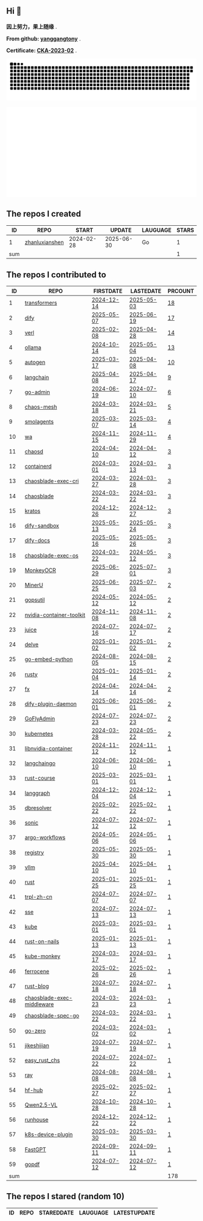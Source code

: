 ## Hi 👋 

**因上努力，果上随缘** .

**From github: [yanggangtony](https://github.com/yanggangtony)** .

**Certificate: [CKA-2023-02](https://github.com/zhanluxianshen/zhanluxianshen/blob/master/yanggang-cka-2023-02-25.png)** .

![github contribution grid snake animation](https://github.com/zhanluxianshen/zhanluxianshen/blob/output/github-contribution-grid-snake.svg)

![Metrics](https://github.com/zhanluxianshen/zhanluxianshen/blob/master/github-metrics.svg)

<!--START_SECTION:my_github-->
## The repos I created
| ID  |                                REPO                                |   START    |   UPDATE   | LAUGUAGE | STARS |
|-----|--------------------------------------------------------------------|------------|------------|----------|-------|
|   1 | [zhanluxianshen](https://github.com/zhanluxianshen/zhanluxianshen) | 2024-02-28 | 2025-06-30 | Go       |     1 |
| sum |                                                                    |            |            |          |     1 |

## The repos I contributed to
| ID  |                                           REPO                                            |                                     FIRSTDATE                                     |                                     LASTEDATE                                     |                                                 PRCOUNT                                                  |
|-----|-------------------------------------------------------------------------------------------|-----------------------------------------------------------------------------------|-----------------------------------------------------------------------------------|----------------------------------------------------------------------------------------------------------|
|   1 | [transformers](https://github.com/huggingface/transformers)                               | [2024-12-14](https://github.com/huggingface/transformers/pull/35272)              | [2025-05-03](https://github.com/huggingface/transformers/pull/37936)              | [18](https://github.com/huggingface/transformers/pulls?q=is%3Apr+author%3Azhanluxianshen)                |
|   2 | [dify](https://github.com/langgenius/dify)                                                | [2025-05-07](https://github.com/langgenius/dify/pull/19353)                       | [2025-06-19](https://github.com/langgenius/dify/pull/21198)                       | [17](https://github.com/langgenius/dify/pulls?q=is%3Apr+author%3Azhanluxianshen)                         |
|   3 | [verl](https://github.com/volcengine/verl)                                                | [2025-02-08](https://github.com/volcengine/verl/pull/226)                         | [2025-04-28](https://github.com/volcengine/verl/pull/1290)                        | [14](https://github.com/volcengine/verl/pulls?q=is%3Apr+author%3Azhanluxianshen)                         |
|   4 | [ollama](https://github.com/ollama/ollama)                                                | [2024-10-14](https://github.com/ollama/ollama/pull/7204)                          | [2025-05-04](https://github.com/ollama/ollama/pull/10554)                         | [13](https://github.com/ollama/ollama/pulls?q=is%3Apr+author%3Azhanluxianshen)                           |
|   5 | [autogen](https://github.com/microsoft/autogen)                                           | [2025-03-17](https://github.com/microsoft/autogen/pull/5981)                      | [2025-04-08](https://github.com/microsoft/autogen/pull/6250)                      | [10](https://github.com/microsoft/autogen/pulls?q=is%3Apr+author%3Azhanluxianshen)                       |
|   6 | [langchain](https://github.com/langchain-ai/langchain)                                    | [2025-04-08](https://github.com/langchain-ai/langchain/pull/30717)                | [2025-04-17](https://github.com/langchain-ai/langchain/pull/30897)                | [9](https://github.com/langchain-ai/langchain/pulls?q=is%3Apr+author%3Azhanluxianshen)                   |
|   7 | [go-admin](https://github.com/go-admin-team/go-admin)                                     | [2024-06-19](https://github.com/go-admin-team/go-admin/pull/796)                  | [2024-07-10](https://github.com/go-admin-team/go-admin/pull/803)                  | [6](https://github.com/go-admin-team/go-admin/pulls?q=is%3Apr+author%3Azhanluxianshen)                   |
|   8 | [chaos-mesh](https://github.com/chaos-mesh/chaos-mesh)                                    | [2024-03-18](https://github.com/chaos-mesh/chaos-mesh/pull/4373)                  | [2024-03-21](https://github.com/chaos-mesh/chaos-mesh/pull/4380)                  | [5](https://github.com/chaos-mesh/chaos-mesh/pulls?q=is%3Apr+author%3Azhanluxianshen)                    |
|   9 | [smolagents](https://github.com/huggingface/smolagents)                                   | [2025-03-07](https://github.com/huggingface/smolagents/pull/904)                  | [2025-03-14](https://github.com/huggingface/smolagents/pull/976)                  | [4](https://github.com/huggingface/smolagents/pulls?q=is%3Apr+author%3Azhanluxianshen)                   |
|  10 | [wa](https://github.com/wa-lang/wa)                                                       | [2024-11-15](https://github.com/wa-lang/wa/pull/57)                               | [2024-11-29](https://github.com/wa-lang/wa/pull/60)                               | [4](https://github.com/wa-lang/wa/pulls?q=is%3Apr+author%3Azhanluxianshen)                               |
|  11 | [chaosd](https://github.com/chaos-mesh/chaosd)                                            | [2024-04-10](https://github.com/chaos-mesh/chaosd/pull/263)                       | [2024-04-12](https://github.com/chaos-mesh/chaosd/pull/264)                       | [3](https://github.com/chaos-mesh/chaosd/pulls?q=is%3Apr+author%3Azhanluxianshen)                        |
|  12 | [containerd](https://github.com/containerd/containerd)                                    | [2024-03-01](https://github.com/containerd/containerd/pull/9906)                  | [2024-03-13](https://github.com/containerd/containerd/pull/9961)                  | [3](https://github.com/containerd/containerd/pulls?q=is%3Apr+author%3Azhanluxianshen)                    |
|  13 | [chaosblade-exec-cri](https://github.com/chaosblade-io/chaosblade-exec-cri)               | [2024-03-27](https://github.com/chaosblade-io/chaosblade-exec-cri/pull/16)        | [2024-03-28](https://github.com/chaosblade-io/chaosblade-exec-cri/pull/17)        | [3](https://github.com/chaosblade-io/chaosblade-exec-cri/pulls?q=is%3Apr+author%3Azhanluxianshen)        |
|  14 | [chaosblade](https://github.com/chaosblade-io/chaosblade)                                 | [2024-03-22](https://github.com/chaosblade-io/chaosblade/pull/1019)               | [2024-03-22](https://github.com/chaosblade-io/chaosblade/pull/1019)               | [3](https://github.com/chaosblade-io/chaosblade/pulls?q=is%3Apr+author%3Azhanluxianshen)                 |
|  15 | [kratos](https://github.com/go-kratos/kratos)                                             | [2024-12-26](https://github.com/go-kratos/kratos/pull/3507)                       | [2024-12-27](https://github.com/go-kratos/kratos/pull/3508)                       | [3](https://github.com/go-kratos/kratos/pulls?q=is%3Apr+author%3Azhanluxianshen)                         |
|  16 | [dify-sandbox](https://github.com/langgenius/dify-sandbox)                                | [2025-05-13](https://github.com/langgenius/dify-sandbox/pull/153)                 | [2025-05-24](https://github.com/langgenius/dify-sandbox/pull/160)                 | [3](https://github.com/langgenius/dify-sandbox/pulls?q=is%3Apr+author%3Azhanluxianshen)                  |
|  17 | [dify-docs](https://github.com/langgenius/dify-docs)                                      | [2025-05-16](https://github.com/langgenius/dify-docs/pull/92)                     | [2025-05-26](https://github.com/langgenius/dify-docs/pull/154)                    | [3](https://github.com/langgenius/dify-docs/pulls?q=is%3Apr+author%3Azhanluxianshen)                     |
|  18 | [chaosblade-exec-os](https://github.com/chaosblade-io/chaosblade-exec-os)                 | [2024-03-22](https://github.com/chaosblade-io/chaosblade-exec-os/pull/170)        | [2024-05-12](https://github.com/chaosblade-io/chaosblade-exec-os/pull/172)        | [3](https://github.com/chaosblade-io/chaosblade-exec-os/pulls?q=is%3Apr+author%3Azhanluxianshen)         |
|  19 | [MonkeyOCR](https://github.com/Yuliang-Liu/MonkeyOCR)                                     | [2025-06-29](https://github.com/Yuliang-Liu/MonkeyOCR/pull/138)                   | [2025-07-01](https://github.com/Yuliang-Liu/MonkeyOCR/pull/152)                   | [3](https://github.com/Yuliang-Liu/MonkeyOCR/pulls?q=is%3Apr+author%3Azhanluxianshen)                    |
|  20 | [MinerU](https://github.com/opendatalab/MinerU)                                           | [2025-06-25](https://github.com/opendatalab/MinerU/pull/2787)                     | [2025-07-03](https://github.com/opendatalab/MinerU/pull/2870)                     | [2](https://github.com/opendatalab/MinerU/pulls?q=is%3Apr+author%3Azhanluxianshen)                       |
|  21 | [gopsutil](https://github.com/shirou/gopsutil)                                            | [2024-05-12](https://github.com/shirou/gopsutil/pull/1647)                        | [2024-05-12](https://github.com/shirou/gopsutil/pull/1647)                        | [2](https://github.com/shirou/gopsutil/pulls?q=is%3Apr+author%3Azhanluxianshen)                          |
|  22 | [nvidia-container-toolkit](https://github.com/NVIDIA/nvidia-container-toolkit)            | [2024-11-08](https://github.com/NVIDIA/nvidia-container-toolkit/pull/782)         | [2024-11-08](https://github.com/NVIDIA/nvidia-container-toolkit/pull/782)         | [2](https://github.com/NVIDIA/nvidia-container-toolkit/pulls?q=is%3Apr+author%3Azhanluxianshen)          |
|  23 | [juice](https://github.com/go-juicedev/juice)                                             | [2024-07-16](https://github.com/go-juicedev/juice/pull/305)                       | [2024-07-17](https://github.com/go-juicedev/juice/pull/306)                       | [2](https://github.com/go-juicedev/juice/pulls?q=is%3Apr+author%3Azhanluxianshen)                        |
|  24 | [delve](https://github.com/go-delve/delve)                                                | [2025-01-02](https://github.com/go-delve/delve/pull/3897)                         | [2025-01-02](https://github.com/go-delve/delve/pull/3897)                         | [2](https://github.com/go-delve/delve/pulls?q=is%3Apr+author%3Azhanluxianshen)                           |
|  25 | [go-embed-python](https://github.com/kluctl/go-embed-python)                              | [2024-08-05](https://github.com/kluctl/go-embed-python/pull/46)                   | [2024-08-15](https://github.com/kluctl/go-embed-python/pull/47)                   | [2](https://github.com/kluctl/go-embed-python/pulls?q=is%3Apr+author%3Azhanluxianshen)                   |
|  26 | [rusty](https://github.com/PLC-lang/rusty)                                                | [2025-01-04](https://github.com/PLC-lang/rusty/pull/1381)                         | [2025-01-14](https://github.com/PLC-lang/rusty/pull/1387)                         | [2](https://github.com/PLC-lang/rusty/pulls?q=is%3Apr+author%3Azhanluxianshen)                           |
|  27 | [fx](https://github.com/uber-go/fx)                                                       | [2024-04-14](https://github.com/uber-go/fx/pull/1189)                             | [2024-04-14](https://github.com/uber-go/fx/pull/1189)                             | [2](https://github.com/uber-go/fx/pulls?q=is%3Apr+author%3Azhanluxianshen)                               |
|  28 | [dify-plugin-daemon](https://github.com/langgenius/dify-plugin-daemon)                    | [2025-06-01](https://github.com/langgenius/dify-plugin-daemon/pull/324)           | [2025-06-01](https://github.com/langgenius/dify-plugin-daemon/pull/324)           | [2](https://github.com/langgenius/dify-plugin-daemon/pulls?q=is%3Apr+author%3Azhanluxianshen)            |
|  29 | [GoFlyAdmin](https://github.com/huanglishi/GoFlyAdmin)                                    | [2024-07-23](https://github.com/huanglishi/GoFlyAdmin/pull/11)                    | [2024-07-23](https://github.com/huanglishi/GoFlyAdmin/pull/11)                    | [2](https://github.com/huanglishi/GoFlyAdmin/pulls?q=is%3Apr+author%3Azhanluxianshen)                    |
|  30 | [kubernetes](https://github.com/kubernetes/kubernetes)                                    | [2024-03-28](https://github.com/kubernetes/kubernetes/pull/124103)                | [2024-05-22](https://github.com/kubernetes/kubernetes/pull/125047)                | [2](https://github.com/kubernetes/kubernetes/pulls?q=is%3Apr+author%3Azhanluxianshen)                    |
|  31 | [libnvidia-container](https://github.com/NVIDIA/libnvidia-container)                      | [2024-11-12](https://github.com/NVIDIA/libnvidia-container/pull/289)              | [2024-11-12](https://github.com/NVIDIA/libnvidia-container/pull/289)              | [1](https://github.com/NVIDIA/libnvidia-container/pulls?q=is%3Apr+author%3Azhanluxianshen)               |
|  32 | [langchaingo](https://github.com/tmc/langchaingo)                                         | [2024-06-10](https://github.com/tmc/langchaingo/pull/874)                         | [2024-06-10](https://github.com/tmc/langchaingo/pull/874)                         | [1](https://github.com/tmc/langchaingo/pulls?q=is%3Apr+author%3Azhanluxianshen)                          |
|  33 | [rust-course](https://github.com/sunface/rust-course)                                     | [2025-03-01](https://github.com/sunface/rust-course/pull/1519)                    | [2025-03-01](https://github.com/sunface/rust-course/pull/1519)                    | [1](https://github.com/sunface/rust-course/pulls?q=is%3Apr+author%3Azhanluxianshen)                      |
|  34 | [langgraph](https://github.com/langchain-ai/langgraph)                                    | [2024-12-04](https://github.com/langchain-ai/langgraph/pull/2621)                 | [2024-12-04](https://github.com/langchain-ai/langgraph/pull/2621)                 | [1](https://github.com/langchain-ai/langgraph/pulls?q=is%3Apr+author%3Azhanluxianshen)                   |
|  35 | [dbresolver](https://github.com/bxcodec/dbresolver)                                       | [2025-02-22](https://github.com/bxcodec/dbresolver/pull/62)                       | [2025-02-22](https://github.com/bxcodec/dbresolver/pull/62)                       | [1](https://github.com/bxcodec/dbresolver/pulls?q=is%3Apr+author%3Azhanluxianshen)                       |
|  36 | [sonic](https://github.com/bytedance/sonic)                                               | [2024-07-12](https://github.com/bytedance/sonic/pull/672)                         | [2024-07-12](https://github.com/bytedance/sonic/pull/672)                         | [1](https://github.com/bytedance/sonic/pulls?q=is%3Apr+author%3Azhanluxianshen)                          |
|  37 | [argo-workflows](https://github.com/argoproj/argo-workflows)                              | [2024-05-06](https://github.com/argoproj/argo-workflows/pull/13013)               | [2024-05-06](https://github.com/argoproj/argo-workflows/pull/13013)               | [1](https://github.com/argoproj/argo-workflows/pulls?q=is%3Apr+author%3Azhanluxianshen)                  |
|  38 | [registry](https://github.com/modelcontextprotocol/registry)                              | [2025-05-30](https://github.com/modelcontextprotocol/registry/pull/113)           | [2025-05-30](https://github.com/modelcontextprotocol/registry/pull/113)           | [1](https://github.com/modelcontextprotocol/registry/pulls?q=is%3Apr+author%3Azhanluxianshen)            |
|  39 | [vllm](https://github.com/vllm-project/vllm)                                              | [2025-04-10](https://github.com/vllm-project/vllm/pull/16400)                     | [2025-04-10](https://github.com/vllm-project/vllm/pull/16400)                     | [1](https://github.com/vllm-project/vllm/pulls?q=is%3Apr+author%3Azhanluxianshen)                        |
|  40 | [rust](https://github.com/tensorflow/rust)                                                | [2025-01-25](https://github.com/tensorflow/rust/pull/433)                         | [2025-01-25](https://github.com/tensorflow/rust/pull/433)                         | [1](https://github.com/tensorflow/rust/pulls?q=is%3Apr+author%3Azhanluxianshen)                          |
|  41 | [trpl-zh-cn](https://github.com/KaiserY/trpl-zh-cn)                                       | [2024-07-07](https://github.com/KaiserY/trpl-zh-cn/pull/798)                      | [2024-07-07](https://github.com/KaiserY/trpl-zh-cn/pull/798)                      | [1](https://github.com/KaiserY/trpl-zh-cn/pulls?q=is%3Apr+author%3Azhanluxianshen)                       |
|  42 | [sse](https://github.com/gin-contrib/sse)                                                 | [2024-07-13](https://github.com/gin-contrib/sse/pull/41)                          | [2024-07-13](https://github.com/gin-contrib/sse/pull/41)                          | [1](https://github.com/gin-contrib/sse/pulls?q=is%3Apr+author%3Azhanluxianshen)                          |
|  43 | [kube](https://github.com/kube-rs/kube)                                                   | [2025-03-01](https://github.com/kube-rs/kube/pull/1709)                           | [2025-03-01](https://github.com/kube-rs/kube/pull/1709)                           | [1](https://github.com/kube-rs/kube/pulls?q=is%3Apr+author%3Azhanluxianshen)                             |
|  44 | [rust-on-nails](https://github.com/purton-tech/rust-on-nails)                             | [2025-01-13](https://github.com/purton-tech/rust-on-nails/pull/86)                | [2025-01-13](https://github.com/purton-tech/rust-on-nails/pull/86)                | [1](https://github.com/purton-tech/rust-on-nails/pulls?q=is%3Apr+author%3Azhanluxianshen)                |
|  45 | [kube-monkey](https://github.com/asobti/kube-monkey)                                      | [2024-03-17](https://github.com/asobti/kube-monkey/pull/262)                      | [2024-03-17](https://github.com/asobti/kube-monkey/pull/262)                      | [1](https://github.com/asobti/kube-monkey/pulls?q=is%3Apr+author%3Azhanluxianshen)                       |
|  46 | [ferrocene](https://github.com/ferrocene/ferrocene)                                       | [2025-02-26](https://github.com/ferrocene/ferrocene/pull/1343)                    | [2025-02-26](https://github.com/ferrocene/ferrocene/pull/1343)                    | [1](https://github.com/ferrocene/ferrocene/pulls?q=is%3Apr+author%3Azhanluxianshen)                      |
|  47 | [rust-blog](https://github.com/pretzelhammer/rust-blog)                                   | [2024-07-18](https://github.com/pretzelhammer/rust-blog/pull/78)                  | [2024-07-18](https://github.com/pretzelhammer/rust-blog/pull/78)                  | [1](https://github.com/pretzelhammer/rust-blog/pulls?q=is%3Apr+author%3Azhanluxianshen)                  |
|  48 | [chaosblade-exec-middleware](https://github.com/chaosblade-io/chaosblade-exec-middleware) | [2024-03-23](https://github.com/chaosblade-io/chaosblade-exec-middleware/pull/12) | [2024-03-23](https://github.com/chaosblade-io/chaosblade-exec-middleware/pull/12) | [1](https://github.com/chaosblade-io/chaosblade-exec-middleware/pulls?q=is%3Apr+author%3Azhanluxianshen) |
|  49 | [chaosblade-spec-go](https://github.com/chaosblade-io/chaosblade-spec-go)                 | [2024-03-22](https://github.com/chaosblade-io/chaosblade-spec-go/pull/56)         | [2024-03-22](https://github.com/chaosblade-io/chaosblade-spec-go/pull/56)         | [1](https://github.com/chaosblade-io/chaosblade-spec-go/pulls?q=is%3Apr+author%3Azhanluxianshen)         |
|  50 | [go-zero](https://github.com/zeromicro/go-zero)                                           | [2024-03-02](https://github.com/zeromicro/go-zero/pull/3955)                      | [2024-03-02](https://github.com/zeromicro/go-zero/pull/3955)                      | [1](https://github.com/zeromicro/go-zero/pulls?q=is%3Apr+author%3Azhanluxianshen)                        |
|  51 | [jikeshijian](https://github.com/miketang84/jikeshijian)                                  | [2024-07-19](https://github.com/miketang84/jikeshijian/pull/2)                    | [2024-07-19](https://github.com/miketang84/jikeshijian/pull/2)                    | [1](https://github.com/miketang84/jikeshijian/pulls?q=is%3Apr+author%3Azhanluxianshen)                   |
|  52 | [easy_rust_chs](https://github.com/kumakichi/easy_rust_chs)                               | [2024-07-22](https://github.com/kumakichi/easy_rust_chs/pull/2)                   | [2024-07-22](https://github.com/kumakichi/easy_rust_chs/pull/2)                   | [1](https://github.com/kumakichi/easy_rust_chs/pulls?q=is%3Apr+author%3Azhanluxianshen)                  |
|  53 | [ray](https://github.com/ray-project/ray)                                                 | [2024-08-08](https://github.com/ray-project/ray/pull/47037)                       | [2024-08-08](https://github.com/ray-project/ray/pull/47037)                       | [1](https://github.com/ray-project/ray/pulls?q=is%3Apr+author%3Azhanluxianshen)                          |
|  54 | [hf-hub](https://github.com/huggingface/hf-hub)                                           | [2025-02-27](https://github.com/huggingface/hf-hub/pull/98)                       | [2025-02-27](https://github.com/huggingface/hf-hub/pull/98)                       | [1](https://github.com/huggingface/hf-hub/pulls?q=is%3Apr+author%3Azhanluxianshen)                       |
|  55 | [Qwen2.5-VL](https://github.com/QwenLM/Qwen2.5-VL)                                        | [2024-10-28](https://github.com/QwenLM/Qwen2.5-VL/pull/490)                       | [2024-10-28](https://github.com/QwenLM/Qwen2.5-VL/pull/490)                       | [1](https://github.com/QwenLM/Qwen2.5-VL/pulls?q=is%3Apr+author%3Azhanluxianshen)                        |
|  56 | [runhouse](https://github.com/run-house/runhouse)                                         | [2024-12-22](https://github.com/run-house/runhouse/pull/1616)                     | [2024-12-22](https://github.com/run-house/runhouse/pull/1616)                     | [1](https://github.com/run-house/runhouse/pulls?q=is%3Apr+author%3Azhanluxianshen)                       |
|  57 | [k8s-device-plugin](https://github.com/NVIDIA/k8s-device-plugin)                          | [2025-03-30](https://github.com/NVIDIA/k8s-device-plugin/pull/1214)               | [2025-03-30](https://github.com/NVIDIA/k8s-device-plugin/pull/1214)               | [1](https://github.com/NVIDIA/k8s-device-plugin/pulls?q=is%3Apr+author%3Azhanluxianshen)                 |
|  58 | [FastGPT](https://github.com/labring/FastGPT)                                             | [2024-09-11](https://github.com/labring/FastGPT/pull/2674)                        | [2024-09-11](https://github.com/labring/FastGPT/pull/2674)                        | [1](https://github.com/labring/FastGPT/pulls?q=is%3Apr+author%3Azhanluxianshen)                          |
|  59 | [gopdf](https://github.com/tiechui1994/gopdf)                                             | [2024-07-12](https://github.com/tiechui1994/gopdf/pull/40)                        | [2024-07-12](https://github.com/tiechui1994/gopdf/pull/40)                        | [1](https://github.com/tiechui1994/gopdf/pulls?q=is%3Apr+author%3Azhanluxianshen)                        |
| sum |                                                                                           |                                                                                   |                                                                                   |                                                                                                      178 |

## The repos I stared (random 10)
| ID | REPO | STAREDDATE | LAUGUAGE | LATESTUPDATE |
|----|------|------------|----------|--------------|

<!--END_SECTION:my_github-->


